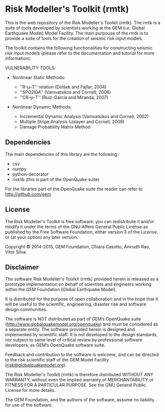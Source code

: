 Risk Modeller's Toolkit (rmtk)
==============================

This is the web repository of the Risk Modeller's Toolkit (rmtk). 
The rmtk is a suite of tools developed by scientists working at the 
GEM (i.e. Global Earthquake Model) Model Facility. The main purpouse
of the rmtk is to provide a suite of tools for the creation of seismic
risk input models.

The toolkit contains the following functionalities for constructing 
seismic risk input models (please refer to the documentation and
tutorial for more information):


VULNERABILITY TOOLS:

* Nonlinear Static Methods:
    - ''R–μ–T'' relation (Dolšek and Fajfar, 2004)
    - ''SPO2IDA'' (Vamvatsikos and Cornell, 2006)
    - ''CR–μ–T'' (Ruiz-García and Miranda, 2007)

* Nonlinear Dynamic Methods:
    - Incremental Dynamic Analysis (Vamvatsikos and Cornell, 2002)
    - Multiple Stripe Analysis (Jalayer and Cornell, 2009)
    - Damage Probability Matrix Method


Dependencies
------------

The main dependencies of this library are the following:
* csv
* numpy
* python-decorator
* risklib (this is part of the OpenQuake suite)

For the libraries part of the OpenQuake suite the reader can refer to 
http://github.com/gem


License
-------

The Risk Modeller's Toolkit is free software: you can redistribute 
it and/or modify it under the terms of the GNU Affero General Public 
License as published by the Free Software Foundation, either version 
3 of the License, or (at your option) any later version.

Copyright © 2014-2015, GEM Foundation, Chiara Casotto, Anirudh Rao,
Vitor Silva.


Disclaimer
----------

The software Risk Modeller's Toolkit (rmtk) provided herein 
is released as a prototype implementation on behalf of 
scientists and engineers working within the GEM Foundation (Global 
Earthquake Model). 

It is distributed for the purpose of open collaboration and in the 
hope that it will be useful to the scientific, engineering, disaster
risk and software design communities. 

The software is NOT distributed as part of GEM’s OpenQuake suite 
(http://www.globalquakemodel.org/openquake) and must be considered as a 
separate entity. The software provided herein is designed and implemented 
by scientific staff. It is not developed to the design standards, nor 
subject to same level of critical review by professional software 
developers, as GEM’s OpenQuake software suite.  

Feedback and contribution to the software is welcome, and can be 
directed to the risk scientific staff of the GEM Model Facility 
(risk@globalquakemodel.org). 

The Risk Modeller's Toolkit (rmtk) is therefore distributed WITHOUT 
ANY WARRANTY; without even the implied warranty of MERCHANTABILITY or 
FITNESS FOR A PARTICULAR PURPOSE. See the GNU General Public License 
for more details.

The GEM Foundation, and the authors of the software, assume no 
liability for use of the software.
